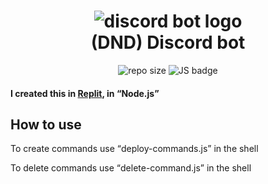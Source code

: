 <h1 align="center">
<img alt="discord bot logo" src="https://imgur.com/Xf7prHj.png">
<br>
(DND) Discord bot</h1>

<div align="center">
<img alt="repo size" src="https://img.shields.io/github/repo-size/Somgur1/Discord_dnd_bot">
<img alt="JS badge"  src="https://img.shields.io/badge/Language-Javascript-red">
</div>
<h4>I created this in <a href="https://replit.com">Replit</a>, in <q>Node.js</q></h4>


<h2>How to use</h2>

To create commands use <q>deploy-commands.js</q> in the shell

To delete commands use <q>delete-command.js</q> in the shell


